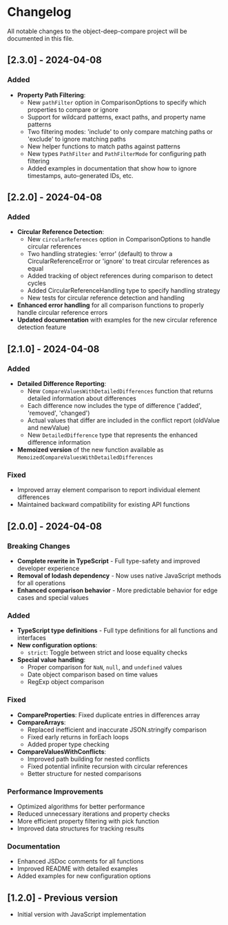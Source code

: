 # Changelog

All notable changes to the object-deep-compare project will be documented in this file.

## [2.3.0] - 2024-04-08

### Added
- **Property Path Filtering**:
  - New `pathFilter` option in ComparisonOptions to specify which properties to compare or ignore
  - Support for wildcard patterns, exact paths, and property name patterns
  - Two filtering modes: 'include' to only compare matching paths or 'exclude' to ignore matching paths
  - New helper functions to match paths against patterns
  - New types `PathFilter` and `PathFilterMode` for configuring path filtering
  - Added examples in documentation that show how to ignore timestamps, auto-generated IDs, etc.

## [2.2.0] - 2024-04-08

### Added
- **Circular Reference Detection**:
  - New `circularReferences` option in ComparisonOptions to handle circular references
  - Two handling strategies: 'error' (default) to throw a CircularReferenceError or 'ignore' to treat circular references as equal
  - Added tracking of object references during comparison to detect cycles
  - Added CircularReferenceHandling type to specify handling strategy
  - New tests for circular reference detection and handling
- **Enhanced error handling** for all comparison functions to properly handle circular reference errors
- **Updated documentation** with examples for the new circular reference detection feature

## [2.1.0] - 2024-04-08

### Added
- **Detailed Difference Reporting**:
  - New `CompareValuesWithDetailedDifferences` function that returns detailed information about differences
  - Each difference now includes the type of difference ('added', 'removed', 'changed')
  - Actual values that differ are included in the conflict report (oldValue and newValue)
  - New `DetailedDifference` type that represents the enhanced difference information
- **Memoized version** of the new function available as `MemoizedCompareValuesWithDetailedDifferences`

### Fixed
- Improved array element comparison to report individual element differences
- Maintained backward compatibility for existing API functions

## [2.0.0] - 2024-04-08

### Breaking Changes
- **Complete rewrite in TypeScript** - Full type-safety and improved developer experience
- **Removal of lodash dependency** - Now uses native JavaScript methods for all operations
- **Enhanced comparison behavior** - More predictable behavior for edge cases and special values

### Added
- **TypeScript type definitions** - Full type definitions for all functions and interfaces
- **New configuration options**:
  - `strict`: Toggle between strict and loose equality checks
- **Special value handling**:
  - Proper comparison for `NaN`, `null`, and `undefined` values
  - Date object comparison based on time values
  - RegExp object comparison

### Fixed
- **CompareProperties**: Fixed duplicate entries in differences array
- **CompareArrays**: 
  - Replaced inefficient and inaccurate JSON.stringify comparison
  - Fixed early returns in forEach loops
  - Added proper type checking
- **CompareValuesWithConflicts**: 
  - Improved path building for nested conflicts
  - Fixed potential infinite recursion with circular references
  - Better structure for nested comparisons

### Performance Improvements
- Optimized algorithms for better performance
- Reduced unnecessary iterations and property checks
- More efficient property filtering with pick function
- Improved data structures for tracking results

### Documentation
- Enhanced JSDoc comments for all functions
- Improved README with detailed examples
- Added examples for new configuration options

## [1.2.0] - Previous version
- Initial version with JavaScript implementation 